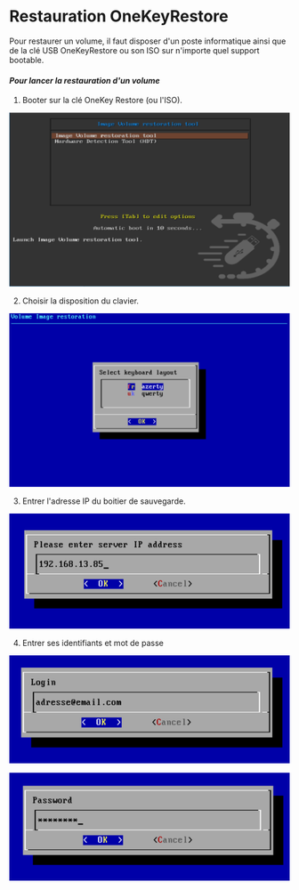 # Restauration OneKeyRestore

Pour restaurer un volume, il faut disposer d'un poste informatique ainsi que de la clé USB OneKeyRestore ou son ISO sur n'importe quel support bootable.

#### _Pour lancer la restauration d'un volume_

1. Booter sur la clé OneKey Restore \(ou l'ISO\).

![](../.gitbook/assets/onekey-intro.PNG)

2. Choisir la disposition du clavier.

![](../.gitbook/assets/onekey-keyboard-1.PNG)

3. Entrer l'adresse IP du boitier de sauvegarde.

![](../.gitbook/assets/onekey-ip-3.PNG)

4. Entrer ses identifiants et mot de passe

![](../.gitbook/assets/onekey-login-4.PNG)

![](../.gitbook/assets/onekey-mdp-5.PNG)




